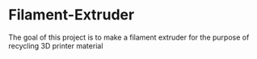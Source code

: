 # Filament-Extruder
The goal of this project is to make a filament extruder for the purpose of recycling 3D printer material
